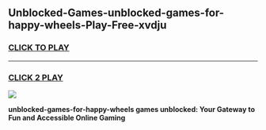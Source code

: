 
## Unblocked-Games-unblocked-games-for-happy-wheels-Play-Free-xvdju
<h3>
<a href="https://premium76.site?title=unblocked-games-for-happy-wheels&ref=23A">CLICK TO PLAY</a></h3>
<hr>

<h3>
<a href="https://premium76.site?title=unblocked-games-for-happy-wheels&ref=23A">CLICK 2 PLAY</a>
  
</h3>

<a href="https://premium76.site?title=unblocked-games-for-happy-wheels&ref=23A"><img src="https://clearcache.store/games.png"></a>


**unblocked-games-for-happy-wheels games unblocked: Your Gateway to Fun and Accessible Online Gaming**
